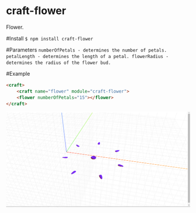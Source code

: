 # craft-flower
Flower.

#Install
`$ npm install craft-flower`

#Parameters
`numberOfPetals - determines the number of petals.
petalLength - determines the length of a petal.
flowerRadius - determines the radius of the flower bud.`

#Example
```html
<craft>
	<craft name="flower" module="craft-flower">
	<flower numberOfPetals="15"></flower>
</craft>
```

![example](example.png)